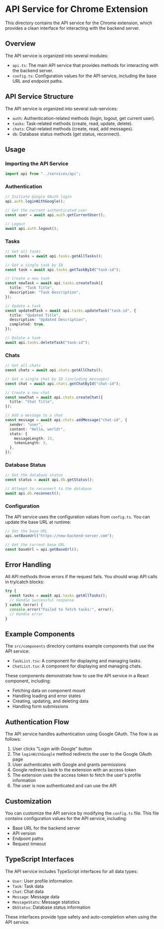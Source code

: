 # API Service for Chrome Extension

This directory contains the API service for the Chrome extension, which provides a clean interface for interacting with the backend server.

## Overview

The API service is organized into several modules:

- `api.ts`: The main API service that provides methods for interacting with the backend server.
- `config.ts`: Configuration values for the API service, including the base URL and endpoint paths.

## API Service Structure

The API service is organized into several sub-services:

- `auth`: Authentication-related methods (login, logout, get current user).
- `tasks`: Task-related methods (create, read, update, delete).
- `chats`: Chat-related methods (create, read, add messages).
- `db`: Database status methods (get status, reconnect).

## Usage

### Importing the API Service

```typescript
import api from "../services/api";
```

### Authentication

```typescript
// Initiate Google OAuth login
api.auth.loginWithGoogle();

// Get the current authenticated user
const user = await api.auth.getCurrentUser();

// Logout
await api.auth.logout();
```

### Tasks

```typescript
// Get all tasks
const tasks = await api.tasks.getAllTasks();

// Get a single task by ID
const task = await api.tasks.getTaskById("task-id");

// Create a new task
const newTask = await api.tasks.createTask({
  title: "Task Title",
  description: "Task Description",
});

// Update a task
const updatedTask = await api.tasks.updateTask("task-id", {
  title: "Updated Title",
  description: "Updated Description",
  completed: true,
});

// Delete a task
await api.tasks.deleteTask("task-id");
```

### Chats

```typescript
// Get all chats
const chats = await api.chats.getAllChats();

// Get a single chat by ID (including messages)
const chat = await api.chats.getChatById("chat-id");

// Create a new chat
const newChat = await api.chats.createChat({
  title: "Chat Title",
});

// Add a message to a chat
const message = await api.chats.addMessage("chat-id", {
  sender: "user",
  content: "Hello, world!",
  stats: {
    messageLength: 13,
    tokenLength: 3,
  },
});
```

### Database Status

```typescript
// Get the database status
const status = await api.db.getStatus();

// Attempt to reconnect to the database
await api.db.reconnect();
```

### Configuration

The API service uses the configuration values from `config.ts`. You can update the base URL at runtime:

```typescript
// Set the base URL
api.setBaseUrl("https://new-backend-server.com");

// Get the current base URL
const baseUrl = api.getBaseUrl();
```

## Error Handling

All API methods throw errors if the request fails. You should wrap API calls in try/catch blocks:

```typescript
try {
  const tasks = await api.tasks.getAllTasks();
  // Handle successful response
} catch (error) {
  console.error("Failed to fetch tasks:", error);
  // Handle error
}
```

## Example Components

The `src/components` directory contains example components that use the API service:

- `TaskList.tsx`: A component for displaying and managing tasks.
- `ChatList.tsx`: A component for displaying and managing chats.

These components demonstrate how to use the API service in a React component, including:

- Fetching data on component mount
- Handling loading and error states
- Creating, updating, and deleting data
- Handling form submissions

## Authentication Flow

The API service handles authentication using Google OAuth. The flow is as follows:

1. User clicks "Login with Google" button
2. The `loginWithGoogle` method redirects the user to the Google OAuth page
3. User authenticates with Google and grants permissions
4. Google redirects back to the extension with an access token
5. The extension uses the access token to fetch the user's profile information
6. The user is now authenticated and can use the API

## Customization

You can customize the API service by modifying the `config.ts` file. This file contains configuration values for the API service, including:

- Base URL for the backend server
- API version
- Endpoint paths
- Request timeout

## TypeScript Interfaces

The API service includes TypeScript interfaces for all data types:

- `User`: User profile information
- `Task`: Task data
- `Chat`: Chat data
- `Message`: Message data
- `MessageStats`: Message statistics
- `DbStatus`: Database status information

These interfaces provide type safety and auto-completion when using the API service.
